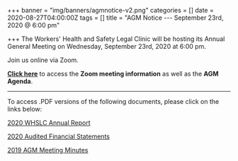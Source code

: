 +++
banner = "img/banners/agmnotice-v2.png"
categories = []
date = 2020-08-27T04:00:00Z
tags = []
title = "AGM Notice --- September 23rd, 2020 @ 6:00 pm"

+++
The Workers' Health and Safety Legal Clinic will be hosting its Annual General Meeting on Wednesday, September 23rd, 2020 at 6:00 pm.

Join us online via Zoom. 

[**Click here**](https://s3.amazonaws.com/newsletter.workers-safety.ca/newsletters/Clinic+References/2020+Annual+Report/2020+WHSLC+AGM+Notice.pdf "2020 AGM Notice & Agenda") to access the **Zoom meeting information** as well as the **AGM Agenda**.

***

To access .PDF versions of the following documents, please click on the links below:

[2020 WHSLC Annual Report ](https://s3.amazonaws.com/newsletter.workers-safety.ca/newsletters/Clinic+References/2020+Annual+Report/2020+WHSLC+Annual+Report.pdf "2020 WHSLC Annual Report")

[2020 Audited Financial Statements](https://s3.amazonaws.com/newsletter.workers-safety.ca/newsletters/Clinic+References/2020+Annual+Report/2020+03+31+WHSLC+Financial+Statements.pdf "2020 WHSLC Audited Financial Statements")

[2019 AGM Meeting Minutes](https://s3.amazonaws.com/newsletter.workers-safety.ca/newsletters/Clinic+References/2019+Annual+Report/2019+10+09+WHSLC+AGM+Minutes.pdf "2019 WHSLC AGM Meeting Minutes")